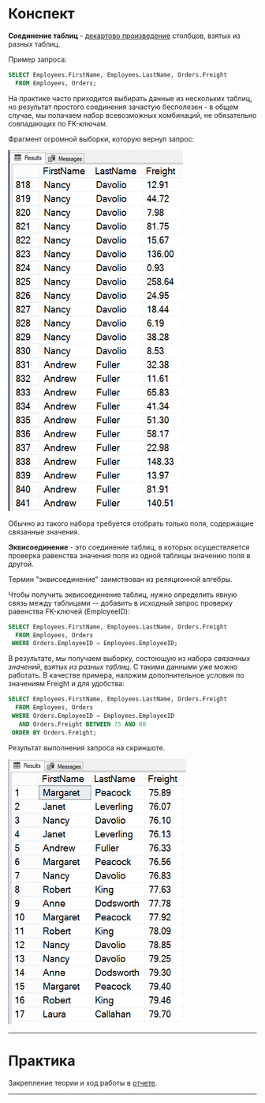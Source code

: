 # Конспект

**Соединение таблиц** - [декартово произведение](https://en.wikipedia.org/wiki/Cartesian_product) столбцов, взятых из разных таблиц.

Пример запроса:
```sql
SELECT Employees.FirstName, Employees.LastName, Orders.Freight 
  FROM Employees, Orders;
```

На практике часто приходится выбирать данные из нескольких таблиц, но результат простого соединения зачастую бесполезен - в общем случае, мы полачаем набор всевозможных комбинаций, не обязательно совпадающих по FK-ключам.

Фрагмент огромной выборки, которую вернул запрос:

<img src="sql_skillsmart_les8_exmp1.png" />

Обычно из такого набора требуется отобрать только поля, содержащие связанные значения.

**Эквисоединение** - это соединение таблиц, в которых осуществляется проверка равенства значения поля из одной таблицы значению поля в другой.

Термин "эквисоединение" заимствован из реляционной алгебры. 

Чтобы получить эквисоединение таблиц, нужно определить явную связь между таблицами -- добавить в исходный запрос проверку равенства FK-ключей (EmployeeID):
```sql
SELECT Employees.FirstName, Employees.LastName, Orders.Freight 
  FROM Employees, Orders
 WHERE Orders.EmployeeID = Employees.EmployeeID;
```

В результате, мы получаем выборку, состоющую из набора *связанных значений*, взятых *из разных таблиц*. С такими данными уже можно работать. В качестве примера, наложим дополнительное условия по значениям Freight и для удобства:
```sql
SELECT Employees.FirstName, Employees.LastName, Orders.Freight 
  FROM Employees, Orders
 WHERE Orders.EmployeeID = Employees.EmployeeID
   AND Orders.Freight BETWEEN 75 AND 80
 ORDER BY Orders.Freight;
```

Результат выполнения запроса на скриншоте.

<img src="sql_skillsmart_les8_exmp2.png" />

---

# Практика

Закрепление теории и ход работы в [отчете](sql_lesson8_prac.md).

---
